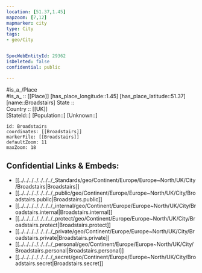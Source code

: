```yaml
---
location: [51.37,1.45] 
mapzoom: [7,12] 
mapmarker: city 
type: City
tags:
- geo/City


SpocWebEntityId: 29362
isDeleted: false
confidential: public

---
```

#is_a_/Place  
#is_a_ :: [[Place]] 
[has_place_longitude::1.45] 
[has_place_latitude::51.37] 
[name::Broadstairs] 
State ::  
Country :: [[UK]]  
[StateId::] 
[Population::] 
[Unknown::] 


```leaflet
id: Broadstairs
coordinates: [[Broadstairs]] 
markerFile: [[Broadstairs]] 
defaultZoom: 11 
maxZoom: 18
```


## Confidential Links & Embeds: 
- [[../../../../../../../_Standards/geo/Continent/Europe/Europe~North/UK/City/Broadstairs|Broadstairs]] 
- [[../../../../../../../_public/geo/Continent/Europe/Europe~North/UK/City/Broadstairs.public|Broadstairs.public]] 
- [[../../../../../../../_internal/geo/Continent/Europe/Europe~North/UK/City/Broadstairs.internal|Broadstairs.internal]] 
- [[../../../../../../../_protect/geo/Continent/Europe/Europe~North/UK/City/Broadstairs.protect|Broadstairs.protect]] 
- [[../../../../../../../_private/geo/Continent/Europe/Europe~North/UK/City/Broadstairs.private|Broadstairs.private]] 
- [[../../../../../../../_personal/geo/Continent/Europe/Europe~North/UK/City/Broadstairs.personal|Broadstairs.personal]] 
- [[../../../../../../../_secret/geo/Continent/Europe/Europe~North/UK/City/Broadstairs.secret|Broadstairs.secret]] 
